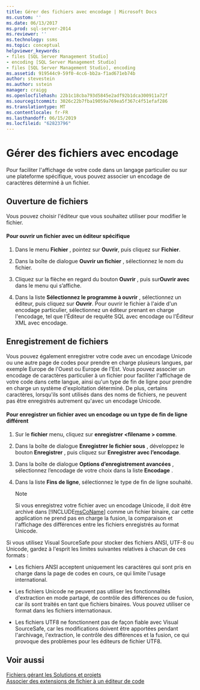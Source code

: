 ```yaml
---
title: Gérer des fichiers avec encodage | Microsoft Docs
ms.custom: ''
ms.date: 06/13/2017
ms.prod: sql-server-2014
ms.reviewer: ''
ms.technology: ssms
ms.topic: conceptual
helpviewer_keywords:
- files [SQL Server Management Studio]
- encoding [SQL Server Management Studio]
- files [SQL Server Management Studio], encoding
ms.assetid: 919544c9-59f0-4cc6-bb2a-f1ad671eb74b
author: stevestein
ms.author: sstein
manager: craigg
ms.openlocfilehash: 22b1c18cba793d5845e2adf92b1dca300911a72f
ms.sourcegitcommit: 3026c22b7fba19059a769ea5f367c4f51efaf286
ms.translationtype: MT
ms.contentlocale: fr-FR
ms.lasthandoff: 06/15/2019
ms.locfileid: "62823796"
---
```

# <a name="manage-files-with-encoding"></a>Gérer des fichiers avec encodage
  Pour faciliter l'affichage de votre code dans un langage particulier ou sur une plateforme spécifique, vous pouvez associer un encodage de caractères déterminé à un fichier.  
  
## <a name="opening-files"></a>Ouverture de fichiers  
 Vous pouvez choisir l'éditeur que vous souhaitez utiliser pour modifier le fichier.  
  
#### <a name="to-open-a-file-with-a-specific-editor"></a>Pour ouvrir un fichier avec un éditeur spécifique  
  
1.  Dans le menu **Fichier** , pointez sur **Ouvrir**, puis cliquez sur **Fichier**.  
  
2.  Dans la boîte de dialogue **Ouvrir un fichier** , sélectionnez le nom du fichier.  
  
3.  Cliquez sur la flèche en regard du bouton **Ouvrir** , puis sur**Ouvrir avec** dans le menu qui s’affiche.  
  
4.  Dans la liste **Sélectionnez le programme à ouvrir** , sélectionnez un éditeur, puis cliquez sur **Ouvrir**. Pour ouvrir le fichier à l'aide d'un encodage particulier, sélectionnez un éditeur prenant en charge l'encodage, tel que l'Éditeur de requête SQL avec encodage ou l'Éditeur XML avec encodage.  
  
## <a name="saving-files"></a>Enregistrement de fichiers  
 Vous pouvez également enregistrer votre code avec un encodage Unicode ou une autre page de codes pour prendre en charge plusieurs langues, par exemple Europe de l'Ouest ou Europe de l'Est. Vous pouvez associer un encodage de caractères particulier à un fichier pour faciliter l'affichage de votre code dans cette langue, ainsi qu'un type de fin de ligne pour prendre en charge un système d'exploitation déterminé. De plus, certains caractères, lorsqu'ils sont utilisés dans des noms de fichiers, ne peuvent pas être enregistrés autrement qu'avec un encodage Unicode.  
  
#### <a name="to-save-a-file-with-a-different-encoding-or-line-ending-type"></a>Pour enregistrer un fichier avec un encodage ou un type de fin de ligne différent  
  
1.  Sur le **fichier** menu, cliquez sur **enregistrer \<filename > comme**.  
  
2.  Dans la boîte de dialogue **Enregistrer le fichier sous** , développez le bouton **Enregistrer** , puis cliquez sur **Enregistrer avec l’encodage**.  
  
3.  Dans la boîte de dialogue **Options d’enregistrement avancées** , sélectionnez l’encodage de votre choix dans la liste **Encodage** .  
  
4.  Dans la liste **Fins de ligne**, sélectionnez le type de fin de ligne souhaité.  
  
    > [!NOTE]  
    >  Si vous enregistrez votre fichier avec un encodage Unicode, il doit être archivé dans [!INCLUDE[msCoName](../../includes/msconame-md.md)] comme un fichier binaire, car cette application ne prend pas en charge la fusion, la comparaison et l'affichage des différences entre les fichiers enregistrés au format Unicode.  
  
 Si vous utilisez Visual SourceSafe pour stocker des fichiers ANSI, UTF-8 ou Unicode, gardez à l'esprit les limites suivantes relatives à chacun de ces formats :  
  
-   Les fichiers ANSI acceptent uniquement les caractères qui sont pris en charge dans la page de codes en cours, ce qui limite l'usage international.  
  
-   Les fichiers Unicode ne peuvent pas utiliser les fonctionnalités d'extraction en mode partagé, de contrôle des différences ou de fusion, car ils sont traités en tant que fichiers binaires. Vous pouvez utiliser ce format dans les fichiers internationaux.  
  
-   Les fichiers UTF8 ne fonctionnent pas de façon fiable avec Visual SourceSafe, car les modifications doivent être apportées pendant l'archivage, l'extraction, le contrôle des différences et la fusion, ce qui provoque des problèmes pour les éditeurs de fichier UTF8.  
  
## <a name="see-also"></a>Voir aussi  
 [Fichiers gérant les Solutions et projets](files-that-manage-solutions-and-projects.md)   
 [Associer des extensions de fichier à un éditeur de code](../../relational-databases/scripting/associate-file-extensions-to-a-code-editor.md)  
  
  
